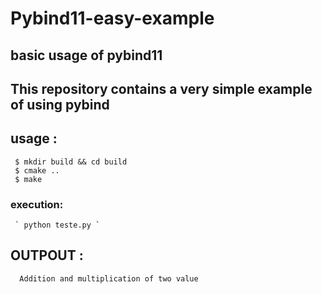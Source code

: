 # Pybind11-easy-example
## basic usage of pybind11

## This repository contains a very simple example of using pybind

## usage :
     $ mkdir build && cd build
     $ cmake ..
     $ make
     
### execution:
     ` python teste.py `
## OUTPOUT : 
      Addition and multiplication of two value
